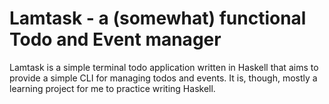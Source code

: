 # Lamtask - a (somewhat) functional Todo and Event manager
Lamtask is a simple terminal todo application written in Haskell that aims to provide a simple CLI for managing todos and events. It is, though, mostly a learning project for me to practice writing Haskell.
